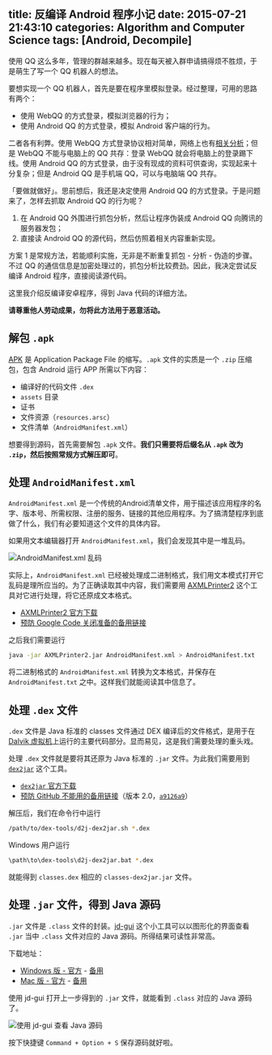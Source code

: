 title: 反编译 Android 程序小记
date: 2015-07-21 21:43:10
categories: Algorithm and Computer Science
tags: [Android, Decompile]
---

使用 QQ 这么多年，管理的群越来越多。现在每天被入群申请搞得烦不胜烦，于是萌生了写一个 QQ 机器人的想法。

要想实现一个 QQ 机器人，首先是要在程序里模拟登录。经过整理，可用的思路有两个：

* 使用 WebQQ 的方式登录，模拟浏览器的行为；
* 使用 Android QQ 的方式登录，模拟 Android 客户端的行为。

二者各有利弊。使用 WebQQ 方式登录协议相对简单，网络上也有[相关分析](http://hfutfei.iteye.com/blog/800866)；但是 WebQQ 不能与电脑上的 QQ 共存：登录 WebQQ 就会将电脑上的登录踢下线。使用 Android QQ 的方式登录，由于没有现成的资料可供查询，实现起来十分复杂；但是 Android QQ 是手机端 QQ，可以与电脑端 QQ 共存。

「要做就做好」。思前想后，我还是决定使用 Android QQ 的方式登录。于是问题来了，怎样去抓取 Android QQ 的行为呢？

1. 在 Android QQ 外围进行抓包分析，然后让程序伪装成 Android QQ 向腾讯的服务器发包；
2. 直接读 Android QQ 的源代码，然后仿照着相关内容重新实现。

方案 1 是常规方法，若能顺利实施，无非是不断重复抓包 - 分析 - 伪造的步骤。不过 QQ 的通信信息是加密处理过的，抓包分析比较费劲。因此，我决定尝试反编译 Android 程序，直接阅读源代码。

这里我介绍反编译安卓程序，得到 Java 代码的详细方法。

**请尊重他人劳动成果，勿将此方法用于恶意活动。**

<!-- more -->

## 解包 `.apk`

[APK](https://zh.wikipedia.org/wiki/APK) 是 Application Package File 的缩写。`.apk` 文件的实质是一个 `.zip` 压缩包，包含 Android 运行 APP 所需以下内容：

* 编译好的代码文件 `.dex`
* `assets` 目录
* 证书
* 文件资源（`resources.arsc`）
* 文件清单（`AndroidManifest.xml`）

想要得到源码，首先需要解包 `.apk` 文件。**我们只需要将后缀名从 `.apk` 改为 `.zip`，然后按照常规方式解压即可**。

## 处理 `AndroidManifest.xml`

`AndroidManifest.xml` 是一个传统的Android清单文件，用于描述该应用程序的名字、版本号、所需权限、注册的服务、链接的其他应用程序。为了搞清楚程序到底做了什么，我们有必要知道这个文件的具体内容。

如果用文本编辑器打开 `AndroidManifest.xml`，我们会发现其中是一堆乱码。

![AndroidManifest.xml 乱码](/attachment/images/Android/AndroidManifest-Mojibake.png)

实际上，`AndroidManifest.xml` 已经被处理成二进制格式，我们用文本模式打开它乱码是理所应当的。为了正确读取其中内容，我们需要用 [AXMLPrinter2](https://code.google.com/p/android4me/downloads/list) 这个工具对它进行处理，将它还原成文本格式。

* [AXMLPrinter2 官方下载](https://code.google.com/p/android4me/downloads/detail?name=AXMLPrinter2.jar&can=2&q=)
* [预防 Google Code 关闭准备的备用链接](/attachment/Android/AXMLPrinter2.jar)

之后我们需要运行

```bash
java -jar AXMLPrinter2.jar AndroidManifest.xml > AndroidManifest.txt
```

将二进制格式的 `AndroidManifest.xml` 转换为文本格式，并保存在 `AndroidManifest.txt` 之中。这样我们就能阅读其中信息了。

## 处理 `.dex` 文件

`.dex` 文件是 Java 标准的 classes 文件通过 DEX 编译后的文件格式，是用于在 [Dalvik 虚拟机](https://zh.wikipedia.org/wiki/Dalvik%E8%99%9A%E6%8B%9F%E6%9C%BA)上运行的主要代码部分。显而易见，这是我们需要处理的重头戏。

处理 `.dex` 文件就是要将其还原为 Java 标准的 `.jar` 文件。为此我们需要用到 [`dex2jar`](https://github.com/pxb1988/dex2jar) 这个工具。

* [`dex2jar` 官方下载](https://github.com/pxb1988/dex2jar/releases)
* [预防 GitHub 不能用的备用链接](/attachment/Android/dex-tools-2.0.zip)（版本 2.0，[`a9126a9`](https://github.com/pxb1988/dex2jar/commit/a9126a95ad613c4021cb37930823b1281ec5414a)）

解压后，我们在命令行中运行

```bash
/path/to/dex-tools/d2j-dex2jar.sh *.dex
```

Windows 用户运行

```bash
\path\to\dex-tools\d2j-dex2jar.bat *.dex
```

就能得到 `classes.dex` 相应的 `classes-dex2jar.jar` 文件。

## 处理 `.jar` 文件，得到 Java 源码

`.jar` 文件是 `.class` 文件的封装。[jd-gui](http://jd.benow.ca) 这个小工具可以以图形化的界面查看 `.jar` 当中 `.class` 文件对应的 Java 源码。所得结果可读性非常高。

下载地址：

* [Windows 版 - 官方](https://github.com/java-decompiler/jd-gui/releases/download/v1.3.0/jd-gui-windows-1.3.0.zip) - [备用](/attachment/Android/jd-gui-windows-1.3.0.zip)
* [Mac 版 - 官方](https://github.com/java-decompiler/jd-gui/releases/download/v1.3.0/jd-gui-osx-1.3.0.tar) - [备用](/attachment/Android/jd-gui-osx-1.3.0.tar)

使用 jd-gui 打开上一步得到的 `.jar` 文件，就能看到 `.class` 对应的 Java 源码了。

![使用 jd-gui 查看 Java 源码](/attachment/images/Android/jd-gui-view.png)

按下快捷键 `Command + Option + S` 保存源码就好啦。

